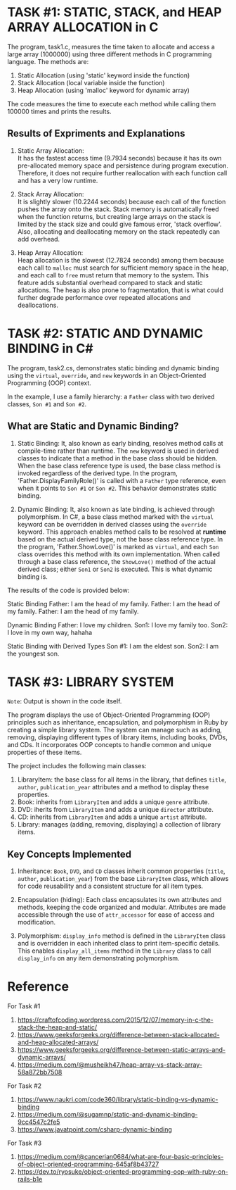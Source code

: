 # TASK #1: STATIC, STACK, and HEAP ARRAY ALLOCATION in C

The program, task1.c, measures the time taken to allocate and access a large array (1000000) using three different methods in C programming language. The methods are:
1. Static Allocation (using 'static' keyword inside the function)
2. Stack Allocation (local variable inside the function)
3. Heap Allocation (using 'malloc' keyword for dynamic array)

The code measures the time to execute each method while calling them 100000 times and prints the results.

## Results of Expriments and Explanations

1. Static Array Allocation:  
   It has the fastest access time (9.7934 seconds) because it has its own pre-allocated memory space and persistence during program execution. Therefore, it does not require further reallocation with each function call and has a very low runtime. 

2. Stack Array Allocation:  
   It is slightly slower (10.2244 seconds) because each call of the function pushes the array onto the stack. Stack memory is automatically freed when the function returns, but creating large arrays on the stack is limited by the stack size and could give famous error, 'stack overflow'. Also, allocating and deallocating memory on the stack repeatedly can add overhead.

3. Heap Array Allocation:  
   Heap allocation is the slowest (12.7824 seconds) among them because each call to `malloc` must search for sufficient memory space in the heap, and each call to `free` must return that memory to the system. This feature adds substantial overhead compared to stack and static allocations. The heap is also prone to fragmentation, that is what could further degrade performance over repeated allocations and deallocations.



# TASK #2: STATIC AND DYNAMIC BINDING in C#

The program, task2.cs, demonstrates static binding and dynamic binding using the `virtual`, `override`, and `new` keywords in an Object-Oriented Programming (OOP) context. 

In the example, I use a family hierarchy: a `Father` class with two derived classes, `Son #1` and `Son #2`.

## What are Static and Dynamic Binding?

1. Static Binding:
   It, also known as early binding, resolves method calls at compile-time rather than runtime. The `new` keyword is used in derived classes to indicate that a method in the base class should be hidden. When the base class reference type is used, the base class method is invoked regardless of the derived type. In the program, 'Father.DisplayFamilyRole()' is called with a `Father` type reference, even when it points to `Son #1` or `Son #2`. This behavior demonstrates static binding.

2. Dynamic Binding:
   It, also known as late binding, is achieved through polymorphism. In C#, a base class method marked with the `virtual` keyword can be overridden in derived classes using the `override` keyword. This approach enables method calls to be resolved at **runtime** based on the actual derived type, not the base class reference type. In the program, 'Father.ShowLove()' is marked as `virtual`, and each `Son` class overrides this method with its own implementation. When called through a base class reference, the `ShowLove()` method of the actual derived class; either `Son1` or `Son2` is executed. This is what dynamic binding is.

The results of the code is provided below:

Static Binding
Father: I am the head of my family.
Father: I am the head of my family.
Father: I am the head of my family.

Dynamic Binding
Father: I love my children.
Son1: I love my family too.
Son2: I love in my own way, hahaha

Static Binding with Derived Types
Son #1: I am the eldest son.
Son2: I am the youngest son.



# TASK #3: LIBRARY SYSTEM

`Note`: Output is shown in the code itself.

The program displays the use of Object-Oriented Programming (OOP) principles such as inheritance, encapsulation, and polymorphism in Ruby by creating a simple library system. The system can manage such as adding, removing, displaying different types of library items, including books, DVDs, and CDs. It incorporates OOP concepts to handle common and unique properties of these items.

The project includes the following main classes:
1. LibraryItem: the base class for all items in the library, that defines `title`, `author`, `publication_year` attributes and a method to display these properties.
2. Book: inherits from `LibraryItem` and adds a unique `genre` attribute.
3. DVD: iherits from `LibraryItem` and adds a unique `director` attribute.
4. CD: inherits from `LibraryItem` and adds a unique `artist` attribute.
5. Library: manages (adding, removing, displaying) a collection of library items. 

## Key Concepts Implemented

1. Inheritance: `Book`, `DVD`, and `CD` classes inherit common properties (`title`, `author`, `publication_year`) from the base `LibraryItem` class, which allows for code reusability and a consistent structure for all item types.
   
2. Encapsulation (hiding): Each class encapsulates its own attributes and methods, keeping the code organized and modular. Attributes are made accessible through the use of `attr_accessor` for ease of access and modification.

3. Polymorphism: `display_info` method is defined in the `LibraryItem` class and is overridden in each inherited class to print item-specific details. This enables `display_all_items` method in the `Library` class to call `display_info` on any item demonstrating polymorphism.


# Reference

For Task #1
1. https://craftofcoding.wordpress.com/2015/12/07/memory-in-c-the-stack-the-heap-and-static/
2. https://www.geeksforgeeks.org/difference-between-stack-allocated-and-heap-allocated-arrays/
3. https://www.geeksforgeeks.org/difference-between-static-arrays-and-dynamic-arrays/
4. https://medium.com/@musheikh47/heap-array-vs-stack-array-58a872bb7508


For Task #2
1. https://www.naukri.com/code360/library/static-binding-vs-dynamic-binding
2. https://medium.com/@sugamnp/static-and-dynamic-binding-9cc4547c2fe5
3. https://www.javatpoint.com/csharp-dynamic-binding


For Task #3
1. https://medium.com/@cancerian0684/what-are-four-basic-principles-of-object-oriented-programming-645af8b43727
2. https://dev.to/ryosuke/object-oriented-programming-oop-with-ruby-on-rails-b1e
